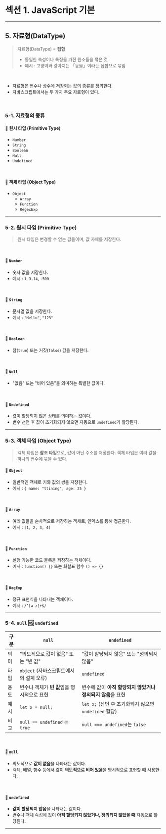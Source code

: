 # 섹션 1. JavaScript 기본

---

## 5. 자료형(DataType)

> 자료형(DataType) = **집합**
>
> - 동일한 속성이나 특징을 가진 원소들을 묶은 것
> - 예시 : 고양이와 강아지는 「동물」이라는 집합으로 묶임

<br>

- 자료형은 변수나 상수에 저장되는 값의 종류를 정의한다.
- 자바스크립트에서는 두 가지 주요 자료형이 있다.

<br>

### 5-1. 자료형의 종류

#### 📌 원시 타입 (Primitive Type)

- `Number`
- `String`
- `Boolean`
- `Null`
- `Undefined`

<br>

#### 📌 객체 타입 (Object Type)

- `Object`
  - `Array`
  - `Function`
  - `RegexExp`

---

### 5-2. 원시 타입 (Primitive Type)

> 원시 타입은 변경할 수 없는 값들이며, 값 자체를 저장한다.

<br>

#### 📌 `Number`

- 숫자 값을 저장한다.
- 예시 : `1`, `3.14`, `-500`

<br>

#### 📌 `String`

- 문자열 값을 저장한다.
- 예시 : `"Hello"`, `"123"`

<br>

#### 📌 `Boolean`

- 참(`true`) 또는 거짓(`false`) 값을 저장한다.

<br>

#### 📌 `Null`

- "없음" 또는 "비어 있음"을 의미하는 특별한 값이다.

<br>

#### 📌 `Undefined`

- 값이 할당되지 않은 상태를 의미하는 값이다.
- 변수 선언 후 값이 초기화되지 않으면 자동으로 `undefined`가 할당된다.

---

### 5-3. 객체 타입 (Object Type)

> 객체 타입은 **참조 타입**으로, 값이 아닌 주소를 저장한다.
> 객체 타입은 여러 값을 하나의 변수에 묶을 수 있다.

#### 📌 `Object`

- 일반적인 객체로 키와 값의 쌍을 저장한다.
- 예시 : `{ name: "ttining", age: 25 }`

<br>

#### 📌 `Array`

- 여러 값들을 순차적으로 저장하는 객체로, 인덱스를 통해 접근한다.
- 예시 : `[1, 2, 3, 4]`

<br>

#### 📌 `Function`

- 실행 가능한 코드 블록을 저장하는 객체이다.
- 예시 : `function() {}` 또는 화살표 함수 `() => {}`

<br>

#### 📌 `RegExp`

- 정규 표현식을 나타내는 객체이다.
- 예시 : `/^[a-z]+$/`

---

### 5-4. `null` 🆚 `undefined`

| 구분 | `null`                                      | `undefined`                                                 |
| ---- | ------------------------------------------- | ----------------------------------------------------------- |
| 의미 | "의도적으로 값이 없음" 또는 "빈 값"         | "값이 할당되지 않음" 또는 "정의되지 않음"                   |
| 타입 | `object` (자바스크립트에서의 설계 오류)     | `undefined`                                                 |
| 용도 | 변수나 객체가 **빈 값**임을 명시적으로 표현 | 변수에 값이 **아직 할당되지 않았거나 정의되지 않음**을 표현 |
| 예시 | `let x = null;`                             | `let x;` (선언 후 초기화되지 않으면 `undefined` 할당)       |
| 비교 | `null == undefined` 는 `true`               | `null === undefined`는 `false`                              |

<br>

#### 📌 `null`

- 의도적으로 **값이 없음**을 나타내는 값이다.
- 객체, 배열, 함수 등에서 값이 **의도적으로 비어 있음**을 명시적으로 표현할 때 사용한다.

<br>

#### 📌 `undefined`

- **값이 할당되지 않음**을 나타내는 값이다.
- 변수나 객체 속성에 값이 **아직 할당되지 않았거나, 정의되지 않았을 때** 자동으로 할당된다.

---
